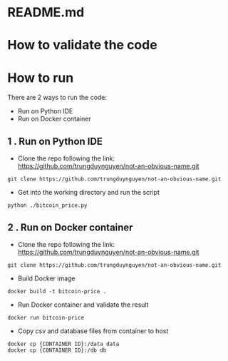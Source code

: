 # README.md



How to validate the code
======================================



How to run
======================================

There are 2 ways to run the code:

- Run on Python IDE
- Run on Docker container

## 1 . Run on Python IDE

- Clone the repo following the link: https://github.com/trungduynguyen/not-an-obvious-name.git

```
git clone https://github.com/trungduynguyen/not-an-obvious-name.git
```

- Get into the working directory and run the script
```
python ./bitcoin_price.py
```

## 2 . Run on Docker container

- Clone the repo following the link: https://github.com/trungduynguyen/not-an-obvious-name.git

```
git clone https://github.com/trungduynguyen/not-an-obvious-name.git
```

- Build Docker image
```
docker build -t bitcoin-price .
```

- Run Docker container and validate the result
```
docker run bitcoin-price
```

- Copy csv and database files from container to host
```
docker cp {CONTAINER ID}:/data data
docker cp {CONTAINER ID}:/db db
```